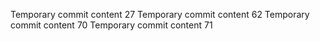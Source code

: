 Temporary commit content 27
Temporary commit content 62
Temporary commit content 70
Temporary commit content 71
